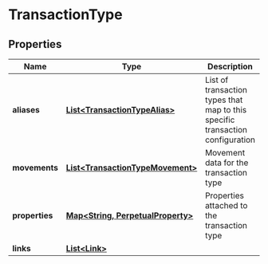 

# TransactionType


## Properties

Name | Type | Description | Notes
------------ | ------------- | ------------- | -------------
**aliases** | [**List&lt;TransactionTypeAlias&gt;**](TransactionTypeAlias.md) | List of transaction types that map to this specific transaction configuration | 
**movements** | [**List&lt;TransactionTypeMovement&gt;**](TransactionTypeMovement.md) | Movement data for the transaction type | 
**properties** | [**Map&lt;String, PerpetualProperty&gt;**](PerpetualProperty.md) | Properties attached to the transaction type |  [optional]
**links** | [**List&lt;Link&gt;**](Link.md) |  |  [optional]



